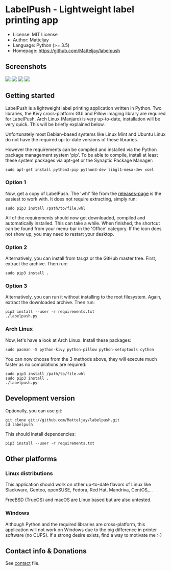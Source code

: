 # LabelPush - Lightweight label printing app

- License: MIT License
- Author: Matteljay
- Language: Python (>= 3.5)
- Homepage: https://github.com/Matteljay/labelpush

## Screenshots

![](screenshots/01_welcome.png)
![](screenshots/02_hello_serif.png)
![](screenshots/03_hello_double_bold.png)
![](screenshots/04_settings.png)

## Getting started

LabelPush is a lightweight label printing application written in Python.
Two libraries, the Kivy cross-platform GUI and Pillow imaging library
are required for LabelPush. Arch Linux (Manjaro) is very up-to-date,
installation will be very quick. This will be briefly explained below.

Unfortunately most Debian-based systems like Linux Mint and Ubuntu Linux
do not have the required up-to-date versions of these libraries.

However the requirements can be compiled and installed via the Python
package management system 'pip'. To be able to compile, install at least
these system packages via apt-get or the Synaptic Package Manager:

    sudo apt-get install python3-pip python3-dev libgl1-mesa-dev xsel

### Option 1

Now, get a copy of LabelPush. The 'whl' file from the
[releases-page](releases) is the easiest to work with. It does not
require extracting, simply run:

    sudo pip3 install /path/to/file.whl

All of the requirements should now get downloaded, compiled and
automatically installed. This can take a while. When finished, the
shortcut can be found from your menu-bar in the 'Office' category.
If the icon does not show up, you may need to restart your desktop.

### Option 2

Alternatively, you can install from tar.gz or the GitHub master tree.
First, extract the archive. Then run:

    sudo pip3 install .

### Option 3

Alternatively, you can run it without installing to the root
filesystem. Again, extract the downloaded archive. Then run:

    pip3 install --user -r requirements.txt
    ./labelpush.py

### Arch Linux

Now, let's have a look at Arch Linux. Install these packages:

    sudo pacman -S python-kivy python-pillow python-setuptools cython

You can now choose from the 3 methods above, they will execute much
faster as no compilations are required:

    sudo pip3 install /path/to/file.whl
    sudo pip3 install .
    ./labelpush.py


## Development version

Optionally, you can use git:

    git clone git://github.com/Matteljay/labelpush.git
    cd labelpush

This should install dependencies:

    pip3 install --user -r requirements.txt


## Other platforms


### Linux distributions

This application should work on other up-to-date flavors of Linux like
Slackware, Gentoo, openSUSE, Fedora, Red Hat, Mandriva, CentOS,...

FreeBSD (TrueOS) and macOS are Linux based but are also untested.


### Windows

Although Python and the required libraries are cross-platform, this
application will not work on Windows due to the big difference in
printer software (no CUPS). If a strong desire exists, find a way to
motivate me :-)


## Contact info & Donations

See [contact](CONTACT.md) file.



